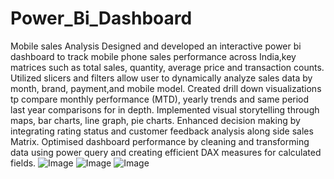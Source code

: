 
# Power_Bi_Dashboard
Mobile sales Analysis
Designed and developed an interactive power bi dashboard to track mobile phone sales performance across India,key matrices such as total sales, quantity, average price and transaction counts.
Utilized slicers and filters allow user to dynamically analyze sales data by month, brand, payment,and mobile model.
Created drill down visualizations tp compare monthly performance (MTD), yearly trends and same period last year comparisons for in depth.
Implemented visual storytelling through maps, bar charts, line graph, pie charts.
Enhanced decision making by integrating rating status and customer feedback analysis along side sales Matrix.
Optimised dashboard performance by cleaning and transforming data using power query and creating efficient DAX measures for calculated fields.
![Image](https://github.com/user-attachments/assets/aeca983c-553e-4d30-bbd2-5d0de5f4507d)
![Image](https://github.com/user-attachments/assets/5face6b6-4930-4e50-b5d4-4f0488fe0b67)
![Image](https://github.com/user-attachments/assets/25688f34-364c-49fc-b6a1-0b14a0b0166b)

